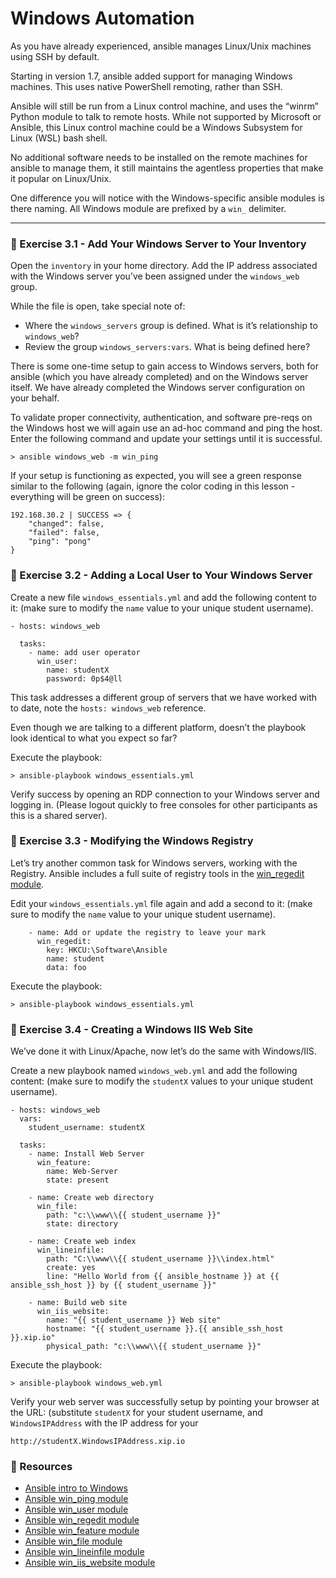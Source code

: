 # Windows Automation

As you have already experienced, ansible manages Linux/Unix machines using SSH by default.

Starting in version 1.7, ansible added support for managing Windows machines. This uses native 
PowerShell remoting, rather than SSH.

Ansible will still be run from a Linux control machine, and uses the “winrm” Python module to talk 
to remote hosts. While not supported by Microsoft or Ansible, this Linux control machine could be 
a Windows Subsystem for Linux (WSL) bash shell.

No additional software needs to be installed on the remote machines for ansible to manage them, it 
still maintains the agentless properties that make it popular on Linux/Unix.

One difference you will notice with the Windows-specific ansible modules is there naming.  All
Windows module are prefixed by a `win_` delimiter.


<hr>

### 💪  Exercise 3.1 - Add Your Windows Server to Your Inventory

Open the `inventory` in your home directory.  Add the IP address associated with the
Windows server you’ve been assigned under the `windows_web` group.

While the file is open, take special note of:

 - Where the `windows_servers` group is defined.  What is it’s relationship to `windows_web`?
 - Review the group `windows_servers:vars`.  What is being defined here?

There is some one-time setup to gain access to Windows servers, both for ansible (which you have
already completed) and on the Windows server itself.  We have already completed the Windows server
configuration on your behalf.

To validate proper connectivity, authentication, and software pre-reqs on the Windows host we will
again use an ad-hoc command and ping the host.  Enter the following command and update your
settings until it is successful.

```
> ansible windows_web -m win_ping
```

If your setup is functioning as expected, you will see a green response similar to the following
(again, ignore the color coding in this lesson - everything will be green on success):

```
192.168.30.2 | SUCCESS => {
    "changed": false,
    "failed": false,
    "ping": "pong"
}
```


### 💪  Exercise 3.2 - Adding a Local User to Your Windows Server

Create a new file `windows_essentials.yml` and add the following content to it:
(make sure to modify the `name` value to your unique student username).

```
- hosts: windows_web

  tasks:
    - name: add user operator
      win_user:
        name: studentX
        password: 0p$4@ll
```

This task addresses a different group of servers that we have worked with to date, note the
`hosts: windows_web` reference.

Even though we are talking to a different platform, doesn’t the playbook look identical to what
you expect so far?

Execute the playbook:

```
> ansible-playbook windows_essentials.yml
```

Verify success by opening an RDP connection to your Windows server and logging in.
(Please logout quickly to free consoles for other participants as this is a shared server).


### 💪  Exercise 3.3 - Modifying the Windows Registry

Let’s try another common task for Windows servers, working with the Registry.  Ansible includes a full suite
of registry tools in the [win_regedit module](http://docs.ansible.com/ansible/latest/win_regedit_module.html).

Edit your `windows_essentials.yml` file again and add a second to it:
(make sure to modify the `name` value to your unique student username).


```
    - name: Add or update the registry to leave your mark
      win_regedit:
        key: HKCU:\Software\Ansible
        name: student
        data: foo
```

Execute the playbook:

```
> ansible-playbook windows_essentials.yml
```

### 💪  Exercise 3.4 - Creating a Windows IIS Web Site

We’ve done it with Linux/Apache, now let’s do the same with Windows/IIS.

Create a new playbook named `windows_web.yml` and add the following content:
(make sure to modify the `studentX` values to your unique student username).

```
- hosts: windows_web
  vars:
    student_username: studentX

  tasks:
    - name: Install Web Server
      win_feature:
        name: Web-Server
        state: present

    - name: Create web directory
      win_file:
        path: "c:\\www\\{{ student_username }}"
        state: directory

    - name: Create web index
      win_lineinfile:
        path: "C:\\www\\{{ student_username }}\\index.html"
        create: yes
        line: "Hello World from {{ ansible_hostname }} at {{ ansible_ssh_host }} by {{ student_username }}"

    - name: Build web site
      win_iis_website:
        name: "{{ student_username }} Web site"
        hostname: "{{ student_username }}.{{ ansible_ssh_host }}.xip.io"
        physical_path: "c:\\www\\{{ student_username }}"
```

Execute the playbook:

```
> ansible-playbook windows_web.yml
```

Verify your web server was successfully setup by pointing your browser at the URL:
(substitute `studentX` for your student username, and `WindowsIPAddress` with the IP
address for your 

```
http://studentX.WindowsIPAddress.xip.io
```


### 📗 Resources

 - [Ansible intro to Windows](http://docs.ansible.com/ansible/latest/intro_windows.html)
 - [Ansible win_ping module](http://docs.ansible.com/ansible/latest/win_ping_module.html)
 - [Ansible win_user module](http://docs.ansible.com/ansible/latest/win_user_module.html)
 - [Ansible win_regedit module](http://docs.ansible.com/ansible/latest/win_regedit_module.html)
 - [Ansible win_feature module](http://docs.ansible.com/ansible/latest/win_feature_module.html)
 - [Ansible win_file module](http://docs.ansible.com/ansible/latest/win_file_module.html)
 - [Ansible win_lineinfile module](http://docs.ansible.com/ansible/latest/win_lineinfile_module.html)
 - [Ansible win_iis_website module](http://docs.ansible.com/ansible/latest/win_iis_website_module.html)
 


